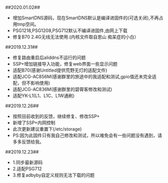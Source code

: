 ##2020.01.02##
* 增加SmartDNS源码，现在SmartDNS默认是编译进固件的(可选关闭),不再占用tmp空间。
* PSG1218,PSG1208,PSG712默认不编译进固件,由网上下载
* 修复B70 2.4G无线无法使用.(内核文件取自恩山 痴呆症的小白）

##2019.12.31##
* 修复路由重启后aliddns不运行的问题
* SSP+增加链接导入功能，修复web界面一些显示问题
* 适配B70(感谢Untitled提供荒野无灯的适配文件)
* 适配JCG-AC856M(感谢群里的旅途中的我适配和测试,gpio值还未完全适配，但不影响使用)
* 适配JCG-AC836M(感谢群里的碧霄客修改和测试)
* 适配YK-L1(L1、L1C、L1W通刷)

##2019.12.26##
* 按照目前收到的反馈，继续修复、修改SSP+
* 新增了SSP+内网控制
* 此次更新建议重置下(/etc/storage)
* PS:因为此固件只有我自己修改和测试，所以难免会有一些问题没有遇到，请多多反馈给我。

##2019.12.23##
* 1.同步最新源码
* 2.适配PSG712
* 3.修复adbyby自定义规则无法下载的问题
